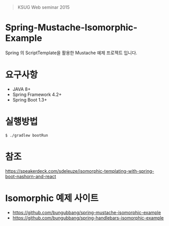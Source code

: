 > KSUG Web seminar 2015

Spring-Mustache-Isomorphic-Example
==================================

Spring 의 ScriptTemplate을 활용한 Mustache 예제 프로젝트 입니다.

# 요구사항
- JAVA 8+
- Spring Framework 4.2+
- Spring Boot 1.3+ 

# 실행방법
```
$ ./gradlew bootRun
```
# 참조
https://speakerdeck.com/sdeleuze/isomorphic-templating-with-spring-boot-nashorn-and-react

# Isomorphic 예제 사이트
- https://github.com/bungubbang/spring-mustache-isomorphic-example
- https://github.com/bungubbang/spring-handlebars-isomorphic-example



